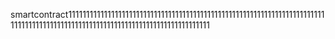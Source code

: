 smartcontract11111111111111111111111111111111111111111111111111111111111111111111111111111111111111111111111111111111111111111111111111111111
